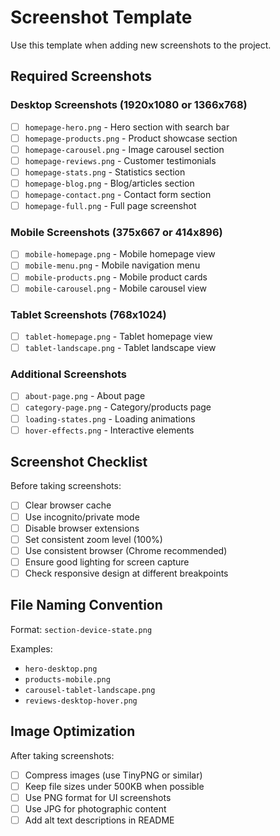 # Screenshot Template

Use this template when adding new screenshots to the project.

## Required Screenshots

### Desktop Screenshots (1920x1080 or 1366x768)
- [ ] `homepage-hero.png` - Hero section with search bar
- [ ] `homepage-products.png` - Product showcase section
- [ ] `homepage-carousel.png` - Image carousel section
- [ ] `homepage-reviews.png` - Customer testimonials
- [ ] `homepage-stats.png` - Statistics section
- [ ] `homepage-blog.png` - Blog/articles section
- [ ] `homepage-contact.png` - Contact form section
- [ ] `homepage-full.png` - Full page screenshot

### Mobile Screenshots (375x667 or 414x896)
- [ ] `mobile-homepage.png` - Mobile homepage view
- [ ] `mobile-menu.png` - Mobile navigation menu
- [ ] `mobile-products.png` - Mobile product cards
- [ ] `mobile-carousel.png` - Mobile carousel view

### Tablet Screenshots (768x1024)
- [ ] `tablet-homepage.png` - Tablet homepage view
- [ ] `tablet-landscape.png` - Tablet landscape view

### Additional Screenshots
- [ ] `about-page.png` - About page
- [ ] `category-page.png` - Category/products page
- [ ] `loading-states.png` - Loading animations
- [ ] `hover-effects.png` - Interactive elements

## Screenshot Checklist

Before taking screenshots:
- [ ] Clear browser cache
- [ ] Use incognito/private mode
- [ ] Disable browser extensions
- [ ] Set consistent zoom level (100%)
- [ ] Use consistent browser (Chrome recommended)
- [ ] Ensure good lighting for screen capture
- [ ] Check responsive design at different breakpoints

## File Naming Convention

Format: `section-device-state.png`

Examples:
- `hero-desktop.png`
- `products-mobile.png`
- `carousel-tablet-landscape.png`
- `reviews-desktop-hover.png`

## Image Optimization

After taking screenshots:
- [ ] Compress images (use TinyPNG or similar)
- [ ] Keep file sizes under 500KB when possible
- [ ] Use PNG format for UI screenshots
- [ ] Use JPG for photographic content
- [ ] Add alt text descriptions in README